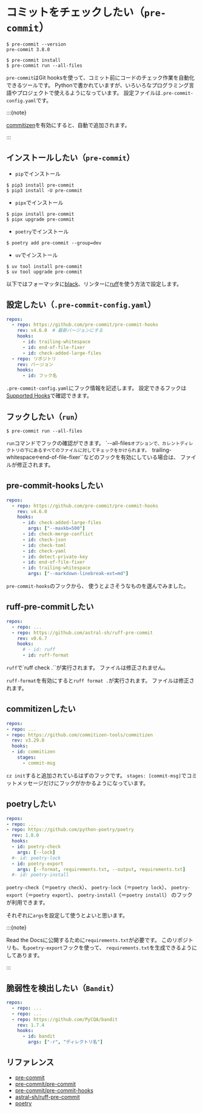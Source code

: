 # コミットをチェックしたい（``pre-commit``）

```console
$ pre-commit --version
pre-commit 3.8.0

$ pre-commit install
$ pre-commit run --all-files
```

`pre-commit`はGit hooksを使って、コミット前にコードのチェック作業を自動化できるツールです。
Pythonで書かれていますが、いろいろなプログラミング言語やプロジェクトで使えるようになっています。
設定ファイルは`.pre-commit-config.yaml`です。

:::{note}

[commitizen](./python-commitizen.md)を有効にすると、自動で追加されます。

:::

## インストールしたい（`pre-commit`）

- `pip`でインストール

```console
$ pip3 install pre-commit
$ pip3 install -U pre-commit
```

- `pipx`でインストール

```console
$ pipx install pre-commit
$ pipx upgrade pre-commit
```

- `poetry`でインストール

```console
$ poetry add pre-commit --group=dev
```

- `uv`でインストール

```console
$ uv tool install pre-commit
$ uv tool upgrade pre-commit
```

以下ではフォーマッタに[black](./python-black.md)、リンターに[ruff](./python-ruff.md)を使う方法で設定します。

## 設定したい（`.pre-commit-config.yaml`）

```yaml
repos:
  - repo: https://github.com/pre-commit/pre-commit-hooks
    rev: v4.6.0  # 最新バージョンにする
    hooks:
      - id: trailing-whitespace
      - id: end-of-file-fixer
      - id: check-added-large-files
  - repo: リポジトリ
    rev: バージョン
    hooks:
      - id: フック名
```

`.pre-commit-config.yaml`にフック情報を記述します。
設定できるフックは[Supported Hooks](https://pre-commit.com/hooks.html)で確認できます。

## フックしたい（`run`）

```console
$ pre-commit run --all-files
```

`run`コマンドでフックの確認ができます。
`--all-files``オプションで、カレントディレクトリの下にあるすべてのファイルに対してチェックをかけられます。
``trailing-whitespace``や``end-of-file-fixer``などのフックを有効にしている場合は、
ファイルが修正されます。

## pre-commit-hooksしたい

```yaml
repos:
  - repo: https://github.com/pre-commit/pre-commit-hooks
    rev: v4.6.0
    hooks:
      - id: check-added-large-files
        args: ["--maxkb=500"]
      - id: check-merge-conflict
      - id: check-json
      - id: check-toml
      - id: check-yaml
      - id: detect-private-key
      - id: end-of-file-fixer
      - id: trailing-whitespace
        args: ["--markdown-linebreak-ext=md"]
```

`pre-commit-hooks`のフックから、
使うとよさそうなものを選んでみました。

## ruff-pre-commitしたい

```yaml
repos:
  - repo: ...
  - repo: https://github.com/astral-sh/ruff-pre-commit
    rev: v0.6.7
    hooks:
      # - id: ruff
      - id: ruff-format
```

`ruff`で`ruff check .``が実行されます。
ファイルは修正されません。

`ruff-format`を有効にすると`ruff format .`が実行されます。
ファイルは修正されます。

## commitizenしたい

```yaml
repos:
- repo: ...
- repo: https://github.com/commitizen-tools/commitizen
  rev: v3.29.0
  hooks:
  - id: commitizen
    stages:
      - commit-msg
```

`cz init`すると追加されているはずのフックです。
`stages: [commit-msg]`でコミットメッセージだけにフックがかかるようになっています。


## poetryしたい

```yaml
repos:
- repo: ...
- repo: https://github.com/python-poetry/poetry
  rev: 1.8.0
  hooks:
  - id: poetry-check
    args: [--lock]
  #- id: poetry-lock
  - id: poetry-export
    args: [--format, requirements.txt, --output, requirements.txt]
  #- id: poetry-install
```

`poetry-check`（＝`poetry check`）、
`poetry-lock`（＝`poetry lock`）、
`poetry-export`（＝`poetry export`）、
`poetry-install`（＝`poetry install`）
のフックが利用できます。

それぞれに`args`を設定して使うとよいと思います。

:::{note}

Read the Docsに公開するために`requirements.txt`が必要です。
このリポジトリも、も`poetry-export`フックを使って、
`requirements.txt`を生成できるようにしてあります。

:::

## 脆弱性を検出したい（`Bandit`）

```yaml
repos:
  - repo: ...
  - repo: ...
  - repo: https://github.com/PyCQA/bandit
    rev: 1.7.4
    hooks:
      - id: bandit
        args: ["-r", "ディレクトリ名"]
```

## リファレンス

- [pre-commit](https://pre-commit.com/)
- [pre-commit/pre-commit](https://github.com/pre-commit/pre-commit)
- [pre-commit/pre-commit-hooks](https://github.com/pre-commit/pre-commit-hooks)
- [astral-sh/ruff-pre-commit](https://github.com/astral-sh/ruff-pre-commit)
- [poetry](https://python-poetry.org/docs/pre-commit-hooks)
